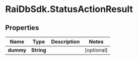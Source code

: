 # RaiDbSdk.StatusActionResult

## Properties

Name | Type | Description | Notes
------------ | ------------- | ------------- | -------------
**dummy** | **String** |  | [optional] 


